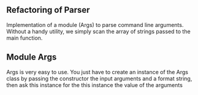 ## Refactoring of Parser

Implementation of a module (Args) to parse command line arguments.
Without a handy utility, we simply scan the array of strings passed to the main function.

## Module Args
Args is very easy to use.
You just have to create an instance of the Args class by passing the constructor
the input arguments and a format string, then ask this instance for the this instance
the value of the arguments
